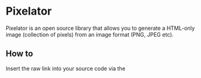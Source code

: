 Pixelator
=========

Pixelator is an open source library that allows you to generate a HTML-only image (collection of pixels) from an image format (PNG, JPEG etc).


How to
------

Insert the raw link into your source code via the <script> tag.
